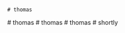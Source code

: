  
                                                                                                                        #   t h o m a s 
 
 #   t h o m a s 
 
 #   t h o m a s  
 #   t h o m a s  
 #   s h o r t l y  
 